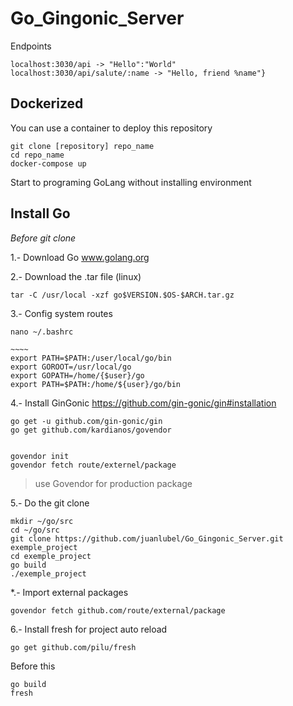 # Go_Gingonic_Server

Endpoints

    localhost:3030/api -> "Hello":"World"
    localhost:3030/api/salute/:name -> "Hello, friend %name"}

## Dockerized

You can use a container to deploy this repository

    git clone [repository] repo_name
    cd repo_name
    docker-compose up

Start to programing GoLang without installing environment

## Install Go

_Before git clone_

1.- Download Go www.golang.org

2.- Download the .tar file (linux)

    tar -C /usr/local -xzf go$VERSION.$OS-$ARCH.tar.gz
    
3.- Config system routes
```
nano ~/.bashrc

~~~~
export PATH=$PATH:/user/local/go/bin
export GOROOT=/usr/local/go
export GOPATH=/home/{$user}/go
export PATH=$PATH:/home/${user}/go/bin

```
    
4.- Install GinGonic https://github.com/gin-gonic/gin#installation

    go get -u github.com/gin-gonic/gin
    go get github.com/kardianos/govendor
    
    
    govendor init
    govendor fetch route/externel/package
    
>use Govendor for production package
   
5.- Do the git clone

    mkdir ~/go/src
    cd ~/go/src
    git clone https://github.com/juanlubel/Go_Gingonic_Server.git exemple_project
    cd exemple_project
    go build
    ./exemple_project
    
*.- Import external packages

    govendor fetch github.com/route/external/package

6.- Install fresh for project auto reload

    go get github.com/pilu/fresh

Before this

    go build
    fresh
    